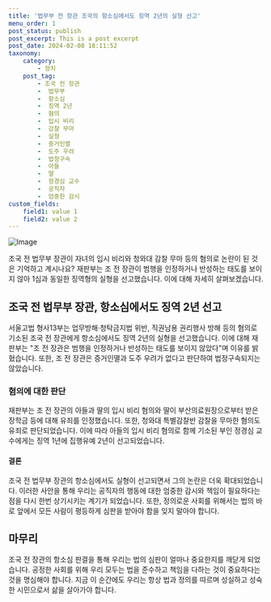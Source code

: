 ```yaml
---
title: '법무부 전 장관 조국의 항소심에서도 징역 2년의 실형 선고'
menu_order: 1
post_status: publish
post_excerpt: This is a post excerpt
post_date: 2024-02-08 18:11:52
taxonomy:
    category:
        - 정치
    post_tag:
        - 조국 전 장관
        -  법무부
        -  항소심
        -  징역 2년
        -  혐의
        -  입시 비리
        -  감찰 무마
        -  실형
        -  증거인멸
        -  도주 우려
        -  법정구속
        -  아들
        -  딸
        -  정경심 교수
        -  공직자
        -  엄중한 감시
custom_fields:
    field1: value 1
    field2: value 2
---
```


![Image](https://imgnews.pstatic.net/image/029/2024/02/08/0002854387_001_20240208163003040.jpg?type=w647)

조국 전 법무부 장관이 자녀의 입시 비리와 청와대 감찰 무마 등의 혐의로 논란이 된 것은 기억하고 계시나요? 재판부는 조 전 장관이 범행을 인정하거나 반성하는 태도를 보이지 않아 1심과 동일한 징역형의 실형을 선고했습니다. 이에 대해 자세히 살펴보겠습니다.
## 조국 전 법무부 장관, 항소심에서도 징역 2년 선고
서울고법 형사13부는 업무방해·청탁금지법 위반, 직권남용 권리행사 방해 등의 혐의로 기소된 조국 전 장관에게 항소심에서도 징역 2년의 실형을 선고했습니다. 이에 대해 재판부는 "조 전 장관은 범행을 인정하거나 반성하는 태도를 보이지 않았다"며 이유를 밝혔습니다. 또한, 조 전 장관은 증거인멸과 도주 우려가 없다고 판단하여 법정구속되지는 않았습니다.
### 혐의에 대한 판단
재판부는 조 전 장관의 아들과 딸의 입시 비리 혐의와 딸이 부산의료원장으로부터 받은 장학금 등에 대해 유죄를 인정했습니다. 또한, 청와대 특별감찰반 감찰을 무마한 혐의도 유죄로 판단되었습니다. 이에 따라 아들의 입시 비리 혐의로 함께 기소된 부인 정경심 교수에게는 징역 1년에 집행유예 2년이 선고되었습니다.
#### 결론
조국 전 법무부 장관의 항소심에서도 실형이 선고되면서 그의 논란은 더욱 확대되었습니다. 이러한 사안을 통해 우리는 공직자의 행동에 대한 엄중한 감시와 책임이 필요하다는 점을 다시 한번 상기시키는 계기가 되었습니다. 또한, 정의로운 사회를 위해서는 법의 바로 앞에서 모든 사람이 평등하게 심판을 받아야 함을 잊지 말아야 합니다.
## 마무리
조국 전 장관의 항소심 판결을 통해 우리는 법의 심판이 얼마나 중요한지를 깨닫게 되었습니다. 공정한 사회를 위해 우리 모두는 법을 준수하고 책임을 다하는 것이 중요하다는 것을 명심해야 합니다. 지금 이 순간에도 우리는 항상 법과 정의를 따르며 성실하고 성숙한 시민으로서 삶을 살아가야 합니다.
